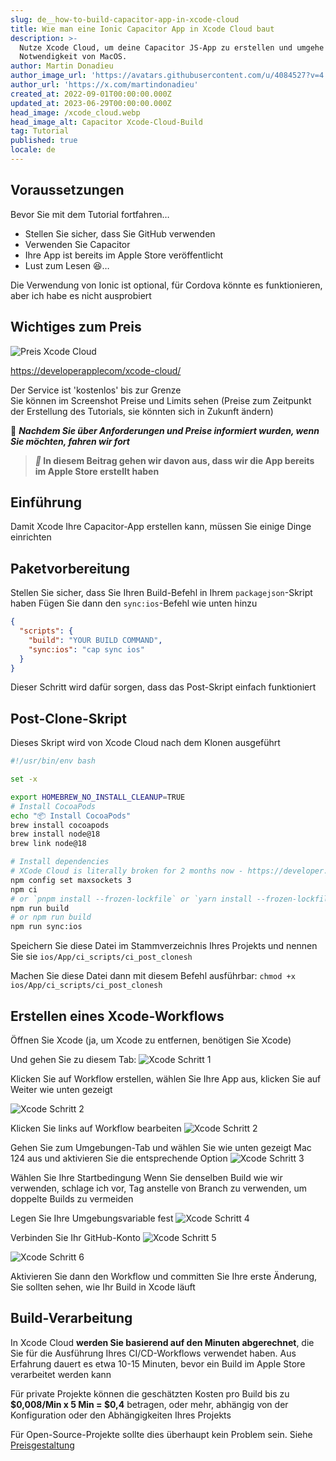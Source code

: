 ```yaml
---
slug: de__how-to-build-capacitor-app-in-xcode-cloud
title: Wie man eine Ionic Capacitor App in Xcode Cloud baut
description: >-
  Nutze Xcode Cloud, um deine Capacitor JS-App zu erstellen und umgehe die
  Notwendigkeit von MacOS.
author: Martin Donadieu
author_image_url: 'https://avatars.githubusercontent.com/u/4084527?v=4'
author_url: 'https://x.com/martindonadieu'
created_at: 2022-09-01T00:00:00.000Z
updated_at: 2023-06-29T00:00:00.000Z
head_image: /xcode_cloud.webp
head_image_alt: Capacitor Xcode-Cloud-Build
tag: Tutorial
published: true
locale: de
---
```


## Voraussetzungen

Bevor Sie mit dem Tutorial fortfahren…

-   Stellen Sie sicher, dass Sie GitHub verwenden
-   Verwenden Sie Capacitor
-   Ihre App ist bereits im Apple Store veröffentlicht
-   Lust zum Lesen 😆…

Die Verwendung von Ionic ist optional, für Cordova könnte es funktionieren, aber ich habe es nicht ausprobiert

## Wichtiges zum Preis

![Preis Xcode Cloud](/xcode_cloud_pricewebp)

[https://developerapplecom/xcode-cloud/](https://developerapplecom/xcode-cloud/)

Der Service ist 'kostenlos' bis zur Grenze  
Sie können im Screenshot Preise und Limits sehen (Preise zum Zeitpunkt der Erstellung des Tutorials, sie könnten sich in Zukunft ändern)

🔴 **_Nachdem Sie über Anforderungen und Preise informiert wurden, wenn Sie möchten, fahren wir fort_**

> **_📣_ In diesem Beitrag gehen wir davon aus, dass wir die App bereits im Apple Store erstellt haben**

## Einführung

Damit Xcode Ihre Capacitor-App erstellen kann, müssen Sie einige Dinge einrichten

## Paketvorbereitung

Stellen Sie sicher, dass Sie Ihren Build-Befehl in Ihrem `packagejson`-Skript haben
Fügen Sie dann den `sync:ios`-Befehl wie unten hinzu

```json
{
  "scripts": {
    "build": "YOUR BUILD COMMAND",
    "sync:ios": "cap sync ios"
  }
}
```
Dieser Schritt wird dafür sorgen, dass das Post-Skript einfach funktioniert

## Post-Clone-Skript
Dieses Skript wird von Xcode Cloud nach dem Klonen ausgeführt

```bash
#!/usr/bin/env bash

set -x

export HOMEBREW_NO_INSTALL_CLEANUP=TRUE
# Install CocoaPods
echo "📦 Install CocoaPods"
brew install cocoapods
brew install node@18
brew link node@18

# Install dependencies
# XCode Cloud is literally broken for 2 months now - https://developer.apple.com/forums/thread/738136?answerId=774510022#774510022
npm config set maxsockets 3
npm ci
# or `pnpm install --frozen-lockfile` or `yarn install --frozen-lockfile` or bun install
npm run build 
# or npm run build
npm run sync:ios
```

Speichern Sie diese Datei im Stammverzeichnis Ihres Projekts und nennen Sie sie `ios/App/ci_scripts/ci_post_clonesh`

Machen Sie diese Datei dann mit diesem Befehl ausführbar: `chmod +x ios/App/ci_scripts/ci_post_clonesh`

## Erstellen eines Xcode-Workflows

Öffnen Sie Xcode (ja, um Xcode zu entfernen, benötigen Sie Xcode)

Und gehen Sie zu diesem Tab:
![Xcode Schritt 1](/xcode_step_1webp)

Klicken Sie auf Workflow erstellen, wählen Sie Ihre App aus, klicken Sie auf Weiter wie unten gezeigt

![Xcode Schritt 2](/xcode_step_2webp)

Klicken Sie links auf Workflow bearbeiten
![Xcode Schritt 2](/xcode_step_3webp)

Gehen Sie zum Umgebungen-Tab und wählen Sie wie unten gezeigt Mac 124 aus und aktivieren Sie die entsprechende Option
![Xcode Schritt 3](/xcode_step_3webp)

Wählen Sie Ihre Startbedingung
Wenn Sie denselben Build wie wir verwenden, schlage ich vor, Tag anstelle von Branch zu verwenden, um doppelte Builds zu vermeiden

Legen Sie Ihre Umgebungsvariable fest
![Xcode Schritt 4](/xcode_step_4webp)

Verbinden Sie Ihr GitHub-Konto
![Xcode Schritt 5](/xcode_step_5webp)

![Xcode Schritt 6](/xcode_step_6webp)

Aktivieren Sie dann den Workflow und committen Sie Ihre erste Änderung, Sie sollten sehen, wie Ihr Build in Xcode läuft

## **Build-Verarbeitung**

In Xcode Cloud **werden Sie basierend auf den Minuten abgerechnet**, die Sie für die Ausführung Ihres CI/CD-Workflows verwendet haben. Aus Erfahrung dauert es etwa 10-15 Minuten, bevor ein Build im Apple Store verarbeitet werden kann

Für private Projekte können die geschätzten Kosten pro Build bis zu **$0,008/Min x 5 Min = $0,4** betragen, oder mehr, abhängig von der Konfiguration oder den Abhängigkeiten Ihres Projekts

Für Open-Source-Projekte sollte dies überhaupt kein Problem sein. Siehe [Preisgestaltung](https://githubcom/pricing/)